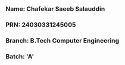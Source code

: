 ### Name: Chafekar Saeeb Salauddin
### PRN: 24030331245005
### Branch: B.Tech Computer Engineering
### Batch: 'A'
